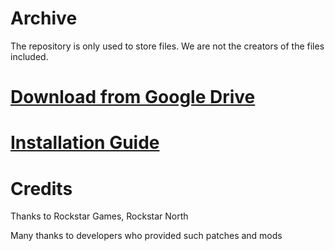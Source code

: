 # Archive

The repository is only used to store files. We are not the creators of the files included.

# <a href="https://drive.google.com/drive/folders/1OmawJcu_oWL87vl3rlCm4spxBhnaXI1n?usp=sharing">Download from Google Drive</a>

# <a href="https://forum.iorp.in/topic/3/download-gta-sa-and-samp-indian-ocean-roleplay">Installation Guide</a>

# Credits

Thanks to Rockstar Games, Rockstar North

Many thanks to developers who provided such patches and mods
